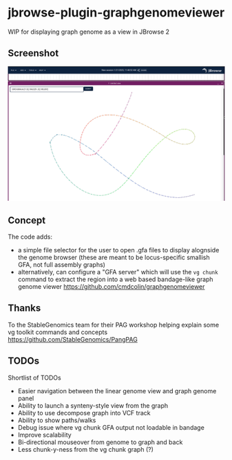 # jbrowse-plugin-graphgenomeviewer

WIP for displaying graph genome as a view in JBrowse 2

## Screenshot

![](img/1.png)

## Concept

The code adds:

- a simple file selector for the user to open .gfa files to display alognside
  the genome browser (these are meant to be locus-specific smallish GFA, not
  full assembly graphs)
- alternatively, can configure a "GFA server" which will use the `vg chunk`
  command to extract the region into a web based bandage-like graph genome
  viewer https://github.com/cmdcolin/graphgenomeviewer

## Thanks

To the StableGenomics team for their PAG workshop helping explain some vg
toolkit commands and concepts https://github.com/StableGenomics/PangPAG

## TODOs

Shortlist of TODOs

- Easier navigation between the linear genome view and graph genome panel
- Ability to launch a synteny-style view from the graph
- Ability to use decompose graph into VCF track
- Ability to show paths/walks
- Debug issue where vg chunk GFA output not loadable in bandage
- Improve scalability
- Bi-directional mouseover from genome to graph and back
- Less chunk-y-ness from the vg chunk graph (?)
